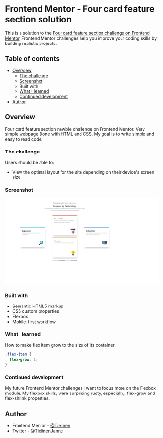 # Frontend Mentor - Four card feature section solution

This is a solution to the [Four card feature section challenge on Frontend Mentor](https://www.frontendmentor.io/challenges/four-card-feature-section-weK1eFYK).
Frontend Mentor challenges help you improve your coding skills by building realistic projects.

## Table of contents

- [Overview](#overview)
  - [The challenge](#the-challenge)
  - [Screenshot](#screenshot)
  - [Built with](#built-with)
  - [What I learned](#what-i-learned)
  - [Continued development](#continued-development)
- [Author](#author)

## Overview

Four card feature section newbie challenge on Frontend Mentor.
Very simple webpage Done with HTML and CSS.
My goal is to write simple and easy to read code.

### The challenge

Users should be able to:

- View the optimal layout for the site depending on their device's screen size

### Screenshot

![](./screenshot.jpg)
### Built with

- Semantic HTML5 markup
- CSS custom properties
- Flexbox
- Mobile-first workflow

### What I learned

How to make flex item grow to the size of its container.

```css
.flex-item {
  flex-grow: 1;
}
```

### Continued development

My future Frontend Mentor challenges I want to focus more on the Flexbox module.
My flexbox skills, were surprising rusty, especially,, flex-grow and flex-shrink properties.

## Author

- Frontend Mentor - [@Tielinen](https://www.frontendmentor.io/profile/Tielinen)
- Twitter - [@TielinenJanne](https://www.twitter.com/TielinenJanne)
